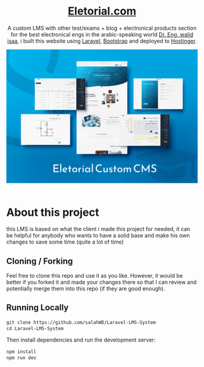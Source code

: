 <div align="center">
    <a href="https://salahbakhash.com"><h1 align="center">Eletorial.com</h1></a>

A custom LMS with other test/exams + blog + electronical products section for the best electronical engs in the arabic-speaking world [Dr. Eng. walid isaa](https://www.shu.ac.uk/about-us/our-people/staff-profiles/walid-issa#firstSection), i built this website using [Laravel](https://laravel.com/), [Bootstrap](https://getbootstrap.com/) and deployed to [Hostinger](https://hostinger.com?REFERRALCODE=1SALAH22).

<a target="_blank" href="https://eletorial.com">
    <img src="./readme-img.png" alt="home page" width="950" />
</a>

</div>

<br/>

# About this project

this LMS is based on what the client i made this project for needed, it can be helpful for anybody who wants to have a solid base and make his own changes to save some time (quite a lot of time)

## Cloning / Forking

Feel free to clone this repo and use it as you like. However, it would be better if you forked it and made your changes there so that I can review and potentially merge them into this repo (if they are good enough).

## Running Locally

```sh-session
git clone https://github.com/salahWD/Laravel-LMS-System
cd Laravel-LMS-System
```

Then install dependencies and run the development server:

```sh-session
npm install
npm run dev
```
